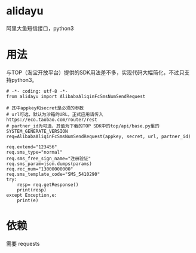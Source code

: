 # alidayu
阿里大鱼短信接口，python3

# 用法

与TOP（淘宝开放平台）提供的SDK用法差不多，实现代码大幅简化，不过只支持python3。

    # -*- coding: utf-8 -*-
    from alidayu import AlibabaAliqinFcSmsNumSendRequest

    # 其中appkey和secret是必须的参数
    # url可选，默认为沙箱的URL，正式应用请传入 https://eco.taobao.com/router/rest
    # partner_id为可选，其值为下载的TOP SDK中的top/api/base.py里的SYSTEM_GENERATE_VERSION
    req=AlibabaAliqinFcSmsNumSendRequest(appkey, secret, url, partner_id)
     
    req.extend="123456"
    req.sms_type="normal"
    req.sms_free_sign_name="注册验证"
    req.sms_param=json.dumps(params)
    req.rec_num="13000000000"
    req.sms_template_code="SMS_5410290"
    try:
        resp= req.getResponse()
        print(resp)
    except Exception,e:
        print(e)


# 依赖

需要 requests
